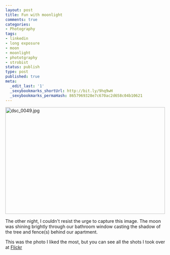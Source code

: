 ```yaml
---
layout: post
title: Fun with moonlight
comments: true
categories:
- Photography
tags:
- linkedin
- long exposure
- moon
- moonlight
- phototgraphy
- strobist
status: publish
type: post
published: true
meta:
  _edit_last: '1'
  _sexybookmarks_shortUrl: http://bit.ly/9hq9wH
  _sexybookmarks_permaHash: 8657969328e7c670ac2d658c04b10621
---
```

<a href="http://www.flickr.com/photos/rgeyer/2943100497/" title="dsc_0049.jpg by qwikrex, on Flickr"><img src="http://farm4.static.flickr.com/3059/2943100497_099d85aa92.jpg" width="500" height="334" alt="dsc_0049.jpg" /></a>

The other night, I couldn't resist the urge to capture this image.  The moon was shining brightly through our bathroom window casting the shadow of the tree and fence(s) behind our apartment.

This was the photo I liked the most, but you can see all the shots I took over at <a href="http://www.flickr.com/photos/rgeyer/sets/72157608047756459/">Flickr</a>
